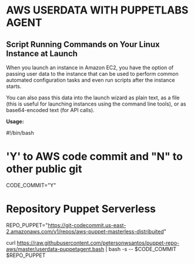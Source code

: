 AWS USERDATA WITH PUPPETLABS AGENT  
====================================

Script Running Commands on Your Linux Instance at Launch
----------------------------------------------------------

When you launch an instance in Amazon EC2, you have the option of passing user data to the instance that can be used to perform common automated configuration tasks and even run scripts after the instance starts. 

You can also pass this data into the launch wizard as plain text, as a file (this is useful for launching instances using the command line tools), or as base64-encoded text (for API calls).



**Usage:**

#!/bin/bash 
# 'Y' to AWS code commit and "N" to other public git
CODE_COMMIT="Y"
# Repository Puppet Serverless
REPO_PUPPET="https://git-codecommit.us-east-2.amazonaws.com/v1/repos/aws-puppet-masterless-distribuited" 

curl https://raw.githubusercontent.com/petersonwsantos/puppet-repo-aws/master/userdata-puppetagent.bash | bash -s -- $CODE_COMMIT $REPO_PUPPET


